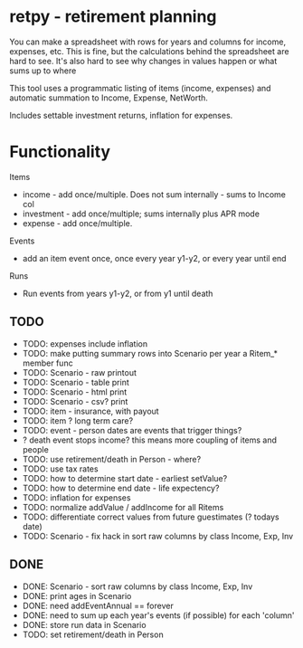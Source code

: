 

# retpy - retirement planning

You can make a spreadsheet with rows for years and columns for income, expenses, etc. This is fine, but the calculations behind the spreadsheet are hard to see. It's also hard to see why changes in values happen or what sums up to where

This tool uses a programmatic listing of items (income, expenses) and automatic summation to Income, Expense, NetWorth.

Includes settable investment returns, inflation for expenses.

# Functionality

Items
* income - add once/multiple. Does not sum internally - sums to Income col
* investment - add once/multiple; sums internally plus APR mode
* expense - add once/multiple. 

Events
* add an item event once, once every year y1-y2, or every year until end

Runs
* Run events from years y1-y2, or from y1 until death

## TODO
* TODO: expenses include inflation
* TODO: make putting summary rows into Scenario per year a Ritem_* member func
* TODO: Scenario - raw printout
* TODO: Scenario - table print
* TODO: Scenario - html print
* TODO: Scenario - csv? print
* TODO: item - insurance, with payout
* TODO: item ? long term care?
* TODO: event - person dates are events that trigger things?
*   ? death event stops income?  this means more coupling of items and people
* TODO: use retirement/death in Person - where?
* TODO: use tax rates
* TODO: how to determine start date - earliest setValue?
* TODO: how to determine end date - life expectency?
* TODO: inflation for expenses
* TODO: normalize addValue / addIncome for all Ritems
* TODO: differentiate correct values from future guestimates (? todays date)
* TODO: Scenario - fix hack in sort raw columns by class Income, Exp, Inv

## DONE
* DONE: Scenario - sort raw columns by class Income, Exp, Inv
* DONE: print ages in Scenario
* DONE: need addEventAnnual == forever
* DONE: need to sum up each year's events (if possible) for each 'column'
* DONE: store run data in Scenario
* TODO: set retirement/death in Person


